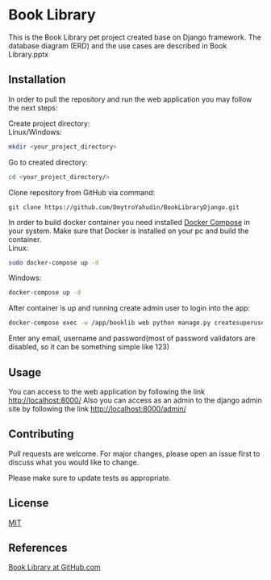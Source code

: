 # Book Library
This is the Book Library pet project created base on Django framework.
The database diagram (ERD) and the use cases are described in Book Library.pptx

## Installation
In order to pull the repository and run the web application you may follow the next steps:

Create project directory:\
Linux/Windows:
```bash
mkdir <your_project_directory>
```
Go to created directory:
```bash
cd <your_project_directory/>
```
Clone repository from GitHub via command:
```github
git clone https://github.com/DmytroYahudin/BookLibraryDjango.git
```
In order to build docker container you need installed [Docker Compose](https://docs.docker.com/compose/gettingstarted/) in your system.
Make sure that Docker is installed on your pc and build the container.\
Linux:
```bash
sudo docker-compose up -d
```
Windows:
```bash
docker-compose up -d
```

After container is up and running create admin user to login into the app:
```bash
docker-compose exec -w /app/booklib web python manage.py createsuperuser
```
Enter any email, username and password(most of password validators are disabled, so it can be something simple like 123)

## Usage

You can access to the web application by following the link [http://localhost:8000/](http://localhost:8000/)
Also you can access as an admin to the django admin site by following the link [http://localhost:8000/admin/](http://localhost:8000/admin/)

## Contributing
Pull requests are welcome. For major changes, please open an issue first to discuss what you would like to change.

Please make sure to update tests as appropriate.

## License
[MIT](https://choosealicense.com/licenses/mit/)

## References
[Book Library at GitHub.com](https://github.com/DmytroYahudin/BookLibraryDjango/)
